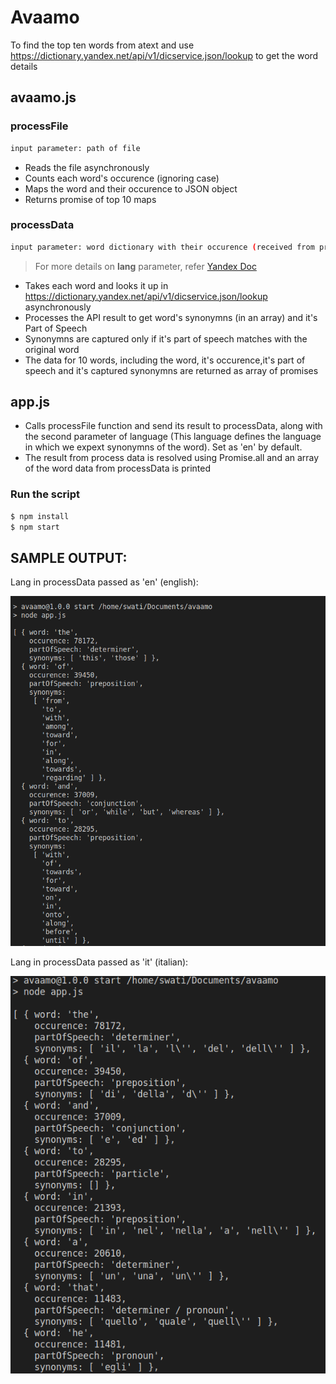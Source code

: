 # Avaamo
To find the top ten words from atext and use https://dictionary.yandex.net/api/v1/dicservice.json/lookup to get the word details

## avaamo.js
### processFile
```sh
input parameter: path of file
```
 - Reads the file asynchronously
 - Counts each word's occurence (ignoring case)
 - Maps the word and their occurence to JSON object
 - Returns promise of top 10 maps
 
### processData
```sh
input parameter: word dictionary with their occurence (received from processFile), language code (language of synonymns)
```
> For more details on **lang** parameter, refer [Yandex Doc](https://yandex.com/dev/dictionary/doc/dg/reference/getLangs-docpage/)

 - Takes each word and looks it up in https://dictionary.yandex.net/api/v1/dicservice.json/lookup asynchronously
 - Processes the API result to get word's synonymns (in an array) and it's Part of Speech
 - Synonymns are captured only if it's part of speech matches with the original word
 - The data for 10 words, including the word, it's occurence,it's part of speech and it's captured synonymns are returned as array of promises

 
## app.js
 - Calls processFile function and send its result to processData, along with the second parameter of language (This language defines the language in which we expext synonymns of the word). Set as 'en' by default.
 - The result from process data is resolved using Promise.all and an array of the word data from processData is printed
 
### Run the script

```sh
$ npm install
$ npm start
```

## SAMPLE OUTPUT:

Lang in processData passed as 'en' (english):


![lang='en'](https://github.com/Swati-Sneha/avaamo/blob/main/screenshots/en.png)

Lang in processData passed as 'it' (italian):


![lang='it'](https://github.com/Swati-Sneha/avaamo/blob/main/screenshots/it.png)
